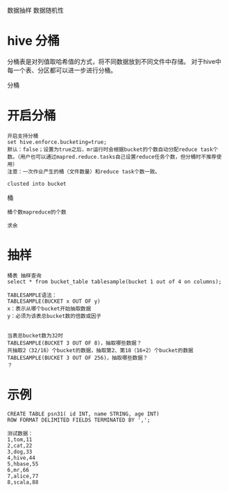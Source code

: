 

数据抽样
    数据随机性


# hive 分桶
分桶表是对列值取哈希值的方式，将不同数据放到不同文件中存储。
对于hive中每一个表、分区都可以进一步进行分桶。
 
 
分桶

# 开启分桶

    开启支持分桶
    set hive.enforce.bucketing=true;
    默认：false；设置为true之后，mr运行时会根据bucket的个数自动分配reduce task个数。（用户也可以通过mapred.reduce.tasks自己设置reduce任务个数，但分桶时不推荐使用）
    注意：一次作业产生的桶（文件数量）和reduce task个数一致。
    
    clusted into bucket
     
     

桶

    桶个数mapreduce的个数

    求余


# 抽样

    桶表 抽样查询
    select * from bucket_table tablesample(bucket 1 out of 4 on columns);
    
    TABLESAMPLE语法：
    TABLESAMPLE(BUCKET x OUT OF y)
    x：表示从哪个bucket开始抽取数据
    y：必须为该表总bucket数的倍数或因子
    
    
    当表总bucket数为32时
    TABLESAMPLE(BUCKET 3 OUT OF 8)，抽取哪些数据？
    共抽取2（32/16）个bucket的数据，抽取第2、第18（16+2）个bucket的数据
    TABLESAMPLE(BUCKET 3 OUT OF 256)，抽取哪些数据？
    ？


# 示例

    CREATE TABLE psn31( id INT, name STRING, age INT)
    ROW FORMAT DELIMITED FIELDS TERMINATED BY ',';
    
    测试数据：
    1,tom,11
    2,cat,22
    3,dog,33
    4,hive,44
    5,hbase,55
    6,mr,66
    7,alice,77
    8,scala,88
    
            
    


